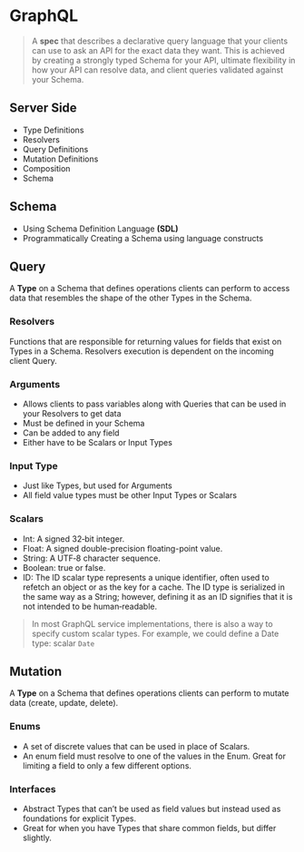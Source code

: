 # GraphQL

> A **spec** that describes a declarative query language that your clients can use to ask an API for the exact data they want.
> This is achieved by creating a strongly typed Schema for your API, ultimate flexibility in how your API can resolve data, and client queries validated against your Schema.

## Server Side

* Type Definitions
* Resolvers
* Query Definitions
* Mutation Definitions
* Composition
* Schema

## Schema

* Using Schema Definition Language **(SDL)**
* Programmatically Creating a Schema using language constructs

## Query

A **Type** on a Schema that defines operations clients can perform to access data that resembles the shape of the other Types in the Schema.

### Resolvers

Functions that are responsible for returning values for fields that exist on Types in a Schema. Resolvers execution is dependent on the incoming client Query.

### Arguments

* Allows clients to pass variables along with Queries that can be used in your Resolvers to get data
* Must be defined in your Schema
* Can be added to any field
* Either have to be Scalars or Input Types

### Input Type

* Just like Types, but used for Arguments
* All field value types must be other Input Types or Scalars

### Scalars

* Int: A signed 32‐bit integer.
* Float: A signed double-precision floating-point value.
* String: A UTF‐8 character sequence.
* Boolean: true or false.
* ID: The ID scalar type represents a unique identifier, often used to refetch an object or as the key for a cache. The ID type is serialized in the same way as a String; however, defining it as an ID signifies that it is not intended to be human‐readable.

> In most GraphQL service implementations, there is also a way to specify custom scalar types. For example, we could define a Date type:
> scalar `Date`

## Mutation

A **Type** on a Schema that defines operations clients can perform to mutate data (create, update, delete).

### Enums

* A set of discrete values that can be used in place of Scalars.
* An enum field must resolve to one of the values in the Enum. Great for limiting a field to only a few different options.

### Interfaces

* Abstract Types that can’t be used as field values but instead used as foundations for explicit Types.
* Great for when you have Types that share common fields, but differ slightly.
